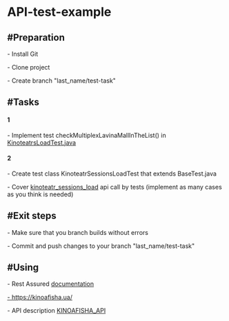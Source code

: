 # API-test-example

<h2>#Preparation</h2>
 <p> - Install Git </p>
 <p> - Clone project</p>
 <p> - Create branch "last_name/test-task"</p>

<h2>#Tasks</h2>
<h4>1</h4>
 <p> - Implement test checkMultiplexLavinaMallInTheList() in <a href="https://github.com/alexandrostriviany/API-test-example/blob/master/restassuredtest/src/test/java/KinoteatrsLoadTest.java">KinoteatrsLoadTest.java</a></p>
<h4>2</h4>
 <p> - Create test class KinoteatrSessionsLoadTest that extends BaseTest.java</p>
 <p> - Cover <a href="https://github.com/KPIProjects/Threatre/wiki/API-%D0%9A%D0%B8%D0%BD%D0%BE%D0%B0%D1%84%D0%B8%D1%88%D0%B8#%D0%A0%D0%B0%D1%81%D0%BF%D0%B8%D1%81%D0%B0%D0%BD%D0%B8%D0%B5-%D1%81%D0%B5%D0%B0%D0%BD%D1%81%D0%BE%D0%B2-%D0%B2-%D0%BA%D0%B8%D0%BD%D0%BE%D1%82%D0%B5%D0%B0%D1%82%D1%80%D0%B5-%D0%B2-%D0%B4%D0%B5%D0%BD%D1%8C">kinoteatr_sessions_load</a> api call by tests (implement as many cases as you think is needed)</p>

<h2>#Exit steps</h2>
 <p> - Make sure that you branch builds without errors</p>
 <p> - Commit and push changes to your branch "last_name/test-task"</p>


<h2>#Using</h2>
 <p> - Rest Assured <a href="https://github.com/rest-assured/rest-assured/wiki/Usage">documentation</a></p>
 <p> <a href="https://kinoafisha.ua/"> - https://kinoafisha.ua/</a></p>
 <p> - API description <a href="https://github.com/KPIProjects/Threatre/wiki/API-%D0%9A%D0%B8%D0%BD%D0%BE%D0%B0%D1%84%D0%B8%D1%88%D0%B8/">KINOAFISHA_API</a></p>
